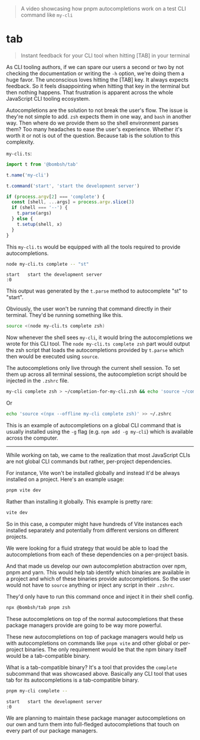 > A video showcasing how pnpm autocompletions work on a test CLI command like `my-cli`

# tab

> Instant feedback for your CLI tool when hitting [TAB] in your terminal 

As CLI tooling authors, if we can spare our users a second or two by not checking the documentation or writing the `-h` option, we're doing them a huge favor. The unconscious loves hitting the [TAB] key. It always expects feedback. So it feels disappointing when hitting that key in the terminal but then nothing happens. That frustration is apparent across the whole JavaScript CLI tooling ecosystem.

Autocompletions are the solution to not break the user's flow. The issue is they're not simple to add. `zsh` expects them in one way, and `bash` in another way. Then where do we provide them so the shell environment parses them? Too many headaches to ease the user's experience. Whether it's worth it or not is out of the question. Because tab is the solution to this complexity.  

`my-cli.ts`:
```typescript
import t from '@bombsh/tab'

t.name('my-cli')

t.command('start', 'start the development server')

if (process.argv[2] === 'complete') {
  const [shell, ...args] = process.argv.slice(3)
  if (shell === '--') {
    t.parse(args)
  } else {
    t.setup(shell, x)
  }
}
```

This `my-cli.ts` would be equipped with all the tools required to provide autocompletions. 

```bash
node my-cli.ts complete -- "st"
```
```
start   start the development server
:0
```

This output was generated by the `t.parse` method to autocomplete "st" to "start". 

Obviously, the user won't be running that command directly in their terminal. They'd be running something like this. 

```bash
source <(node my-cli.ts complete zsh) 
```

Now whenever the shell sees `my-cli`, it would bring the autocompletions we wrote for this CLI tool. The `node my-cli.ts complete zsh` part would output the zsh script that loads the autocompletions provided by `t.parse` which then would be executed using `source`.

The autocompletions only live through the current shell session. To set them up across all terminal sessions, the autocompletion script should be injected in the `.zshrc` file.

```bash
my-cli complete zsh > ~/completion-for-my-cli.zsh && echo 'source ~/completion-for-my-cli.zsh' >> ~/.zshrc
```

Or 

```bash
echo 'source <(npx --offline my-cli complete zsh)' >> ~/.zshrc
```

This is an example of autocompletions on a global CLI command that is usually installed using the `-g` flag (e.g. `npm add -g my-cli`) which is available across the computer. 

---

While working on tab, we came to the realization that most JavaScript CLIs are not global CLI commands but rather, per-project dependencies. 

For instance, Vite won't be installed globally and instead it'd be always installed on a project. Here's an example usage:

```bash
pnpm vite dev
```

Rather than installing it globally. This example is pretty rare: 

```bash
vite dev
```

So in this case, a computer might have hundreds of Vite instances each installed separately and potentially from different versions on different projects. 

We were looking for a fluid strategy that would be able to load the autocompletions from each of these dependencies on a per-project basis. 

And that made us develop our own autocompletion abstraction over npm, pnpm and yarn. This would help tab identify which binaries are available in a project and which of these binaries provide autocompletions. So the user would not have to `source` anything or inject any script in their `.zshrc`. 

They'd only have to run this command once and inject it in their shell config. 

```bash
npx @bombsh/tab pnpm zsh
```

These autocompletions on top of the normal autocompletions that these package managers provide are going to be way more powerful.

These new autocompletions on top of package managers would help us with autocompletions on commands like `pnpm vite` and other global or per-project binaries. The only requirement would be that the npm binary itself would be a tab-compatible binary.  

What is a tab-compatible binary? It's a tool that provides the `complete` subcommand that was showcased above. Basically any CLI tool that uses tab for its autocompletions is a tab-compatible binary.

```bash
pnpm my-cli complete --
```
```
start   start the development server
:0
```

We are planning to maintain these package manager autocompletions on our own and turn them into full-fledged autocompletions that touch on every part of our package managers. 
